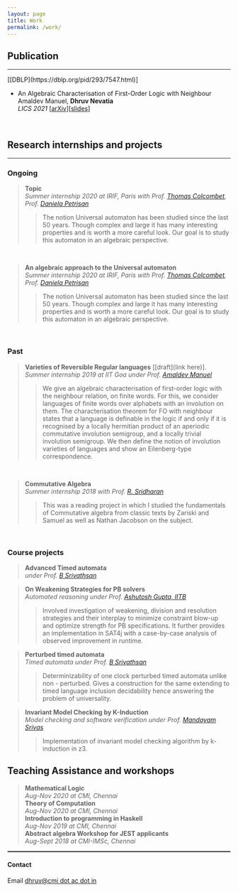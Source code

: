 ```yaml
---
layout: page
title: Work
permalink: /work/
---
```





## Publication
<hr>
[[DBLP](https://dblp.org/pid/293/7547.html)]


* An Algebraic Characterisation of First-Order Logic with Neighbour<br/>
Amaldev Manuel, **Dhruv Nevatia**<br/>
*LICS 2021*
[[arXiv](https://arxiv.org/abs/2105.09368)][[slides](https://github.com/notDhruv/notDhruv.github.io/blob/0ebde3dc84708366eef13b00c39874a5d740d875/src/An-alg-char-FO-logic.pdf)]
<br/>


## Research internships and projects
<hr>

### Ongoing

><strong>Topic</strong><br><i>Summer internship 2020 at IRIF, Paris with Prof. [Thomas Colcombet](https://www.irif.fr/~colcombe/), Prof. [Daniela Petrisan](https://www.irif.fr/~petrisan/)</i><br>
>>The notion Universal automaton has been studied since the last 50 years. Though complex and large it has many interesting properties and is worth a more careful look. Our goal is to study this automaton in an algebraic perspective.
<br>

><strong>An algebraic approach to the Universal automaton</strong><br><i>Summer internship 2020 at IRIF, Paris with Prof. [Thomas Colcombet](https://www.irif.fr/~colcombe/), Prof. [Daniela Petrisan](https://www.irif.fr/~petrisan/)</i><br>
>>The notion Universal automaton has been studied since the last 50 years. Though complex and large it has many interesting properties and is worth a more careful look. Our goal is to study this automaton in an algebraic perspective.

<br>

### Past

><strong>Varieties of Reversible Regular languages</strong> [[draft](link here)].
<br> <i>Summer internship 2019 at IIT Goa under Prof. [Amaldev Manuel](https://www.iitgoa.ac.in/~amal)</i><br>
>> We give an algebraic characterisation of first-order logic with the neighbour relation, on finite words. For this, we consider languages of finite words over alphabets with an involution on them. The characterisation theorem for FO with neighbour states that a language is definable in the logic if and only if it is recognised by a locally hermitian product of an aperiodic commutative involution semigroup, and a locally trivial involution semigroup. We then define the notion of involution varieties of languages and show an Eilenberg-type correspondence.
<br>

><strong>Commutative Algebra</strong><br><i>Summer internship 2018 with Prof. [R. Sridharan](https://www.cmi.ac.in/people/fac-profile.php?id=rsridhar)</i><br>
>>This was a reading project in which I studied the fundamentals of Commutative algebra from classic texts by Zariski and Samuel as well as Nathan Jacobson on the subject.

<br>

### Course projects

><strong>Advanced Timed automata</strong><br>*under Prof. [B Srivathsan](https://www.cmi.ac.in/~sri/)*<br>
>>

><strong>On Weakening Strategies for PB solvers</strong><br>*Automated reasoning under Prof. [Ashutosh Gupta, IITB](https://www.cse.iitb.ac.in/~akg/)*<br>
>>Involved investigation of weakening, division and resolution strategies and their interplay to minimize constraint blow-up and optimize strength for PB specifications. It further provides an implementation in SAT4j with a case-by-case analysis of observed improvement in runtime.

><strong>Perturbed timed automata</strong><br>*Timed automata under Prof. [B Srivathsan](https://www.cmi.ac.in/~sri/)*<br>
>>Determinizability of one clock perturbed timed automata unlike non - perturbed. Gives a construction for the same extending to timed language inclusion decidability hence answering the problem of universality.

><strong>Invariant Model Checking by K-Induction</strong><br>*Model checking and software verification under Prof. [Mandayam Srivas](https://www.cmi.ac.in/~mksrivas/)*<br>
>>Implementation of invariant model checking algorithm by k-induction in z3.

## Teaching Assistance and workshops

><strong>Mathematical Logic</strong><br>*Aug-Nov 2020 at CMI, Chennai*<br>
><strong>Theory of Computation</strong><br>*Aug-Nov 2020 at CMI, Chennai*<br>
><strong>Introduction to programming in Haskell</strong><br>*Aug-Nov 2019 at CMI, Chennai*<br>
><strong>Abstract algebra Workshop for JEST applicants</strong><br>*Aug-Sept 2018 at CMI-IMSc, Chennai*<br>

<hr style="border:1px solid gray">

#### Contact

Email [dhruv@cmi dot ac dot in](mailto:dhruv@cmi.ac.in)
